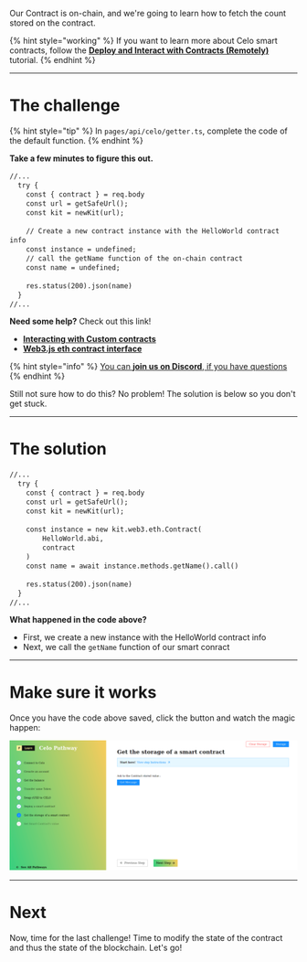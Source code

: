 Our Contract is on-chain, and we're going to learn how to fetch the count stored on the contract. 

{% hint style="working" %}
If you want to learn more about Celo smart contracts, follow the [**Deploy and Interact with Contracts (Remotely)**](https://learn.figment.io/tutorials/hello-contracts) tutorial.
{% endhint %}

----------------------------------

# The challenge

{% hint style="tip" %}
In `pages/api/celo/getter.ts`, complete the code of the default function. 
{% endhint %}

**Take a few minutes to figure this out.**

```tsx
//...
  try {
    const { contract } = req.body
    const url = getSafeUrl();
    const kit = newKit(url);
    
    // Create a new contract instance with the HelloWorld contract info
    const instance = undefined;
    // call the getName function of the on-chain contract
    const name = undefined;

    res.status(200).json(name)
  }
//...
```

**Need some help?** Check out this link!
* [**Interacting with Custom contracts**](https://docs.celo.org/developer-guide/contractkit/usage#interacting-with-custom-contracts)  
* [**Web3.js eth contract interface**](https://web3js.readthedocs.io/en/v1.4.0/web3-eth-contract.html)  

{% hint style="info" %}
[You can **join us on Discord**, if you have questions](https://discord.gg/fszyM7K)
{% endhint %}

Still not sure how to do this? No problem! The solution is below so you don't get stuck.

----------------------------------

# The solution

```tsx
//...
  try {
    const { contract } = req.body
    const url = getSafeUrl();
    const kit = newKit(url);
    
    const instance = new kit.web3.eth.Contract(
        HelloWorld.abi, 
        contract
    )
    const name = await instance.methods.getName().call()

    res.status(200).json(name)
  }
//...
```

**What happened in the code above?**
* First, we create a new instance with the HelloWorld contract info
* Next, we call the `getName` function of our smart conract

----------------------------------

# Make sure it works

Once you have the code above saved, click the button and watch the magic happen:

![](../../../.gitbook/assets/pathways/celo/celo-getter.gif)

----------------------------------

# Next

Now, time for the last challenge! Time to modify the state of the contract and thus the state of the blockchain. Let's go!
